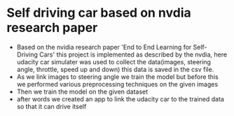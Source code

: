 # Self driving car based on nvdia research paper





- Based on the nvidia research paper 'End to End Learning for Self-Driving Cars' this project is implemented as described by the nvdia, here udacity car simulater was used to collect the data(images, steering angle, throttle, speed up and down) this data is saved in the csv file.
- As we link images to steering angle we train the model but before this we performed various preprocessing techniques on the given images
- Then we train the model on the given dataset
- after words we created an app to link the udacity car to the trained data so that it can drive itself
